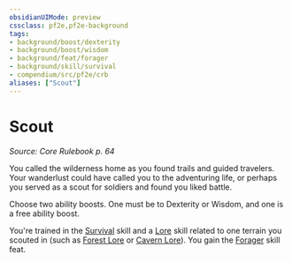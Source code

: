 ```yaml
---
obsidianUIMode: preview
cssclass: pf2e,pf2e-background
tags:
- background/boost/dexterity
- background/boost/wisdom
- background/feat/forager
- background/skill/survival
- compendium/src/pf2e/crb
aliases: ["Scout"]
---
```

# Scout
*Source: Core Rulebook p. 64*  

You called the wilderness home as you found trails and guided travelers. Your wanderlust could have called you to the adventuring life, or perhaps you served as a scout for soldiers and found you liked battle.

Choose two ability boosts. One must be to Dexterity or Wisdom, and one is a free ability boost.

You're trained in the [Survival](/compendium/skills.md#Survival) skill and a [Lore](/compendium/skills.md#Lore) skill related to one terrain you scouted in (such as [Forest Lore](/compendium/skills.md#Lore) or [Cavern Lore](/compendium/skills.md#Lore)). You gain the [Forager](/compendium/feats/forager.md) skill feat.